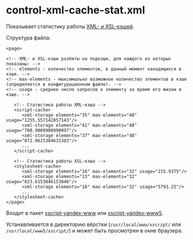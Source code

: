 # control-xml-cache-stat.xml

Показывает статистику работы [XML- и XSL-кэшей](../concepts/modules.md#xscript-xmlcache).

Структура файла:

```
<page>

<!-- XML- и XSL-кэши разбиты на подкэши, для каждого из которых показаны: -->
<!-- elements - количество элементов, в данный момент находящихся в кэше. -->
<!-- max-elements - максимально возможное количество элементов в кэше (определяется в конфигурационном файле). -->
<!-- usage - среднее число запросов к элементу за время его жизни в кэше. -->

   <!-- Статистика работы XML-кэша -->
   <script-cache>
      <xml-storage elements="35" max-elements="48" usage="1255.557142857143"/>
      <xml-storage elements="41" max-elements="48" usage="700.9009900990097"/>
      <xml-storage elements="37" max-elements="48" usage="872.9615384615383"/>
      ...
   </script-cache>

   <!-- Статистика работы XSL-кэша -->
   <stylesheet-cache>
      <xml-storage elements="16" max-elements="32" usage="215.9375"/>
      <xml-storage elements="13" max-elements="32" usage="823.6153846153846"/>
      <xml-storage elements="16" max-elements="32" usage="5793.25"/>
      ...
   </stylesheet-cache>
</page>
```

Входит в пакет [xscript-yandex-www](../concepts/packages.md#xscript-yandex-www) или [xscript-yandex-www5](../concepts/packages.md#xscript-yandex-www5).

Устанавливается в директорию вёрстки (`/usr/local/www/xscript/` или `/usr/local/www5/xscript/`) и может быть просмотрен в окне браузера.


